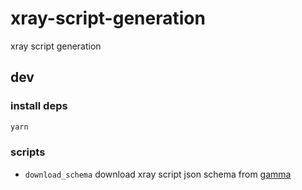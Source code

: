 # xray-script-generation

xray script generation

## dev

### install deps

```bash
yarn
```

### scripts

- `download_schema` download xray script json schema from [gamma](https://github.com/chaitin/gamma)
